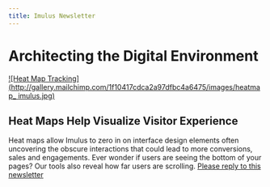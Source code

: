 ```yaml
---
title: Imulus Newsletter
---
```


# Architecting the Digital Environment

[![Heat Map
Tracking](http://gallery.mailchimp.com/1f10417cdca2a97dfbc4a6475/images/heatmap_
imulus.jpg)](mailto:update@imulus.com?subject=Heat%20Map%20Tracking)

## Heat Maps Help Visualize Visitor Experience

Heat maps allow Imulus to zero in on interface design elements often uncovering
the obscure interactions that could lead to more conversions, sales and
engagements. Ever wonder if users are seeing the bottom of your pages? Our
tools also reveal how far users are scrolling. [Please reply to this
newsletter](mailto:update@imulus.com?subject=Heat%20Map%20Tracking)
